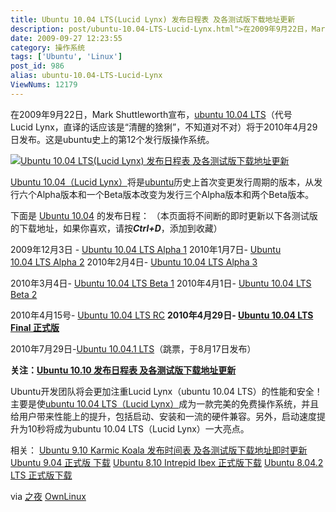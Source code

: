```yaml
---
title: Ubuntu 10.04 LTS(Lucid Lynx) 发布日程表 及各测试版下载地址更新
description: post/ubuntu-10.04-LTS-Lucid-Lynx.html">在2009年9月22日，Mark Shuttleworth宣布，post/ubuntu-10.04-LTS-Lucid-Lynx.html">ubuntu 10.04 LTS（代号Lucid Lynx，直译的话应该是“清醒的猞猁”，不知道对不对）将于2010年4月29日发布。这是ubuntu史上的第12个发行版操作系统。post/ubuntu-10.04-LTS-Lucid-Lynx.html">Ubuntu10.04（Lucid Lynx）将是/tags/Ubuntu">ubuntu历史上首次变更发行周期的版本，从发行六个Alpha版本和一个Beta版本改变为发行三个Alpha版本和两个Beta版本。下面是post/ubuntu-10.04-LTS-Lucid-Lynx.html">Ubuntu10.04的发布日程：（本页面将不间断的即时更新以下各测试版的下载地址，如果你喜欢，请按Ctrl+D，添加到收藏）……
date: 2009-09-27 12:23:55
category: 操作系统
tags: ['Ubuntu', 'Linux']
post_id: 986
alias: ubuntu-10.04-LTS-Lucid-Lynx
ViewNums: 12179
---
```


在2009年9月22日，Mark Shuttleworth宣布，[ubuntu 10.04 LTS](/blog/ubuntu-1004-lts-lucid-lynx)（代号Lucid Lynx，直译的话应该是“清醒的猞猁”，不知道对不对）将于2010年4月29日发布。这是ubuntu史上的第12个发行版操作系统。

[![Ubuntu 10.04 LTS(Lucid Lynx) 发布日程表 及各测试版下载地址更新](http://news.softpedia.com/images/news2/Ubuntu-10-04-LTS-a-k-a-Lucid-Lynx-2.jpg)](/blog/ubuntu-1004-lts-lucid-lynx)

[Ubuntu 10.04（Lucid Lynx）](/blog/ubuntu-1004-lts-lucid-lynx)将是[ubuntu](/tags/Ubuntu)历史上首次变更发行周期的版本，从发行六个Alpha版本和一个Beta版本改变为发行三个Alpha版本和两个Beta版本。

下面是 [Ubuntu 10.04](/blog/ubuntu-1004-lts-lucid-lynx) 的发布日程：
（本页面将不间断的即时更新以下各测试版的下载地址，如果你喜欢，请按***Ctrl+D***，添加到收藏）

2009年12月3日 - [Ubuntu 10.04 LTS Alpha 1](/blog/ubuntu-1004-lts-alpha-1)
2010年1月7日- [Ubuntu 10.04 LTS Alpha 2](/blog/ubuntu-1004-lts-alpha-2)
2010年2月4日- [Ubuntu 10.04 LTS Alpha 3](/blog/ubuntu-1004-lts-alpha-3)

2010年3月4日- [Ubuntu 10.04 LTS Beta 1](/blog/ubuntu-1004-lts-beta-1)
2010年4月1日- [Ubuntu 10.04 LTS Beta 2](/blog/ubuntu-1004-lts-beta-2)

2010年4月15号- [Ubuntu 10.04 LTS RC](/blog/ubuntu-1004-lts-rc)
**2010年4月29日- [Ubuntu 10.04 LTS Final 正式版](/blog/ubuntu-1004-lts-final)**

2010年7月29日-[Ubuntu 10.04.1 LTS](/blog/ubuntu-10041-lts)（跳票，于8月17日发布）

**关注：**[**Ubuntu 10.10 发布日程表 及各测试版下载地址更新**](/blog/ubuntu-1010)

Ubuntu开发团队将会更加注重Lucid Lynx（ubuntu 10.04 LTS）的性能和安全！主要是使[ubuntu 10.04 LTS（Lucid Lynx）](/blog/ubuntu-1004-lts-lucid-lynx)成为一款完美的免费操作系统，并且给用户带来性能上的提升，包括启动、安装和一流的硬件兼容。另外，启动速度提升为10秒将成为ubuntu 10.04 LTS（Lucid Lynx）一大亮点。

相关：
[Ubuntu 9.10 Karmic Koala 发布时间表 及各测试版下载地址即时更新](/blog/ubuntu-910-karmic-koala)
[Ubuntu 9.04 正式版 下载](/blog/ubuntu-904-jaunty-jackalope-releaseschedule)
[Ubuntu 8.10 Intrepid Ibex 正式版下载](/blog/ubuntu-810-intrepid-ibex)
[Ubuntu 8.04.2 LTS 正式版下载](/blog/ubuntu-8042-lts)

via [之夜](http://hi.baidu.com/%C3%BB%EF%BF%BD%D0%B7%EF%BF%BD%EF%BF%BD%EF%BF%BD%EF%BF%BD%EF%BF%BD%EF%BF%BD) [OwnLinux](http://OwnLinux.cn)

